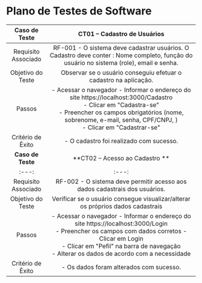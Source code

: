# Plano de Testes de Software

| **Caso de Teste** 	|  **CT01 – Cadastro de Usuários** 	|
|:---:	|:---:	|
|	Requisito Associado 	| RF-001 - O sistema deve cadastrar usuários. O Cadastro deve conter : Nome completo, função do usuário no sistema (role), email e senha. |
| Objetivo do Teste 	| Observar se o usuário conseguiu efetuar o cadastro na aplicação. |
| Passos 	|  - Acessar o navegador - Informar o endereço do site https://localhost:3000/Cadastro <br> - Clicar em "Cadastra-se" <br> - Preencher os campos obrigatórios (nome, sobrenome, e-mail, senha, CPF/CNPJ, )  <br> - Clicar em "Cadastrar-se" <br>|
|Critério de Êxito | - O cadastro foi realizado com sucesso. |
| **Caso de Teste** 	|  **CT02 –  Acesso ao Cadastro ** 	|
|:---:	|:---:	|
|	Requisito Associado 	| RF-002 - O sistema deve permitir acesso aos dados cadastrais dos usuários. |
| Objetivo do Teste 	| Verificar se o usuário consegue visualizar/alterar os próprios dados cadastrais |
| Passos 	|  - Acessar o navegador - Informar o endereço do site https://localhost:3000/Login <br> - Preencher os campos com dados corretos - Clicar em Login  <br> - Clicar em "Pefil" na barra de navegação <br> - Alterar os dados de acordo com a necessidade <br>|
|Critério de Êxito | - Os dados foram alterados  com sucesso. |

